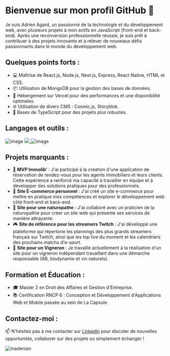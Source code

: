 <!-- Début du README -->

# Bienvenue sur mon profil GitHub 👋

Je suis Adrien Agard, un passionné de la technologie et du développement web, avec plusieurs projets à mon actifs en JavaScript (front-end et back-end). Après une reconversion professionnelle réussie, je suis prêt à contribuer à des projets innovants et à relever de nouveaux défis passionnants dans le monde du développement web.

## Quelques points forts :
- 💻 Maîtrise de React.js, Node.js, Next.js, Express, React Native, HTML et CSS.
- 📦 Utilisation de MongoDB pour la gestion des bases de données.
- 🚀 Hébergement sur Vercel pour des performances et une disponibilité optimales.
- 🌐 Utilisation de divers CMS : Cosmic.js, Storyblok.
- 🧰 Bases de TypeScript pour des projets plus robustes.

## Langages et outils :
![image](https://img.shields.io/badge/Vercel-000000?style=for-the-badge&logo=vercel&logoColor=white)
<a href='www.linkedin.com/in/adrien-agard-628032117'>
<img src="https://img.shields.io/badge/LinkedIn-0077B5?style=for-the-badge&logo=linkedin&logoColor=white)" />
</a>
![image](https://img.shields.io/badge/React-20232A?style=for-the-badge&logo=react&logoColor=61DAFB)
## Projets marquants :
- 🏡 **MVP Immolib'** : J'ai participé à la création d'une application de réservation de rendez-vous pour les agents immobiliers et leurs clients. Cette expérience a renforcé ma capacité à travailler en équipe et à développer des solutions pratiques pour des professionnels.
- 🛒 **Site E-commerce personnel** : J'ai créé un site e-commerce pour mettre en pratique mes compétences et explorer le développement web côté front-end et back-end.
- 🌿 **Site pour une naturopathe** : J'ai collaboré avec un praticien de la naturopathie pour créer un site web qui présente ses services de manière attrayante.
- 🎮 **Site de référence pour les streamers Twitch** : J'ai développé une plateforme qui répertorie les plannings des plus grands streamers français sur Twitch, ainsi que les top live du moment et les calendriers des prochains matchs d'e-sport.
- 🍷 **Site pour un Vigneron** : Je travaille actuellement à la réalisation d'un site pour un vigneron indépendant travaillant dans une démarche responsable (AB, biodynamie et vin naturels). 

## Formation et Éducation :
- 🎓 Master 2 en Droit des Affaires et Gestion d'Entreprise.
- 📚 Certification RNCP 6 : Conception et Développement d'Applications Web et Mobile passée au sein de La Capsule 



## Contactez-moi :
📫 N'hésitez pas à me contacter sur [LinkedIn](https://www.linkedin.com/in/adrien-agard-628032117/) pour discuter de nouvelles opportunités, collaborer sur des projets ou simplement échanger  !

<p><img align="left" src="https://github-readme-stats.vercel.app/api/top-langs?username=madenian&show_icons=true&locale=en&layout=compact" alt="madenian" /></p>



<!-- Fin du README -->
